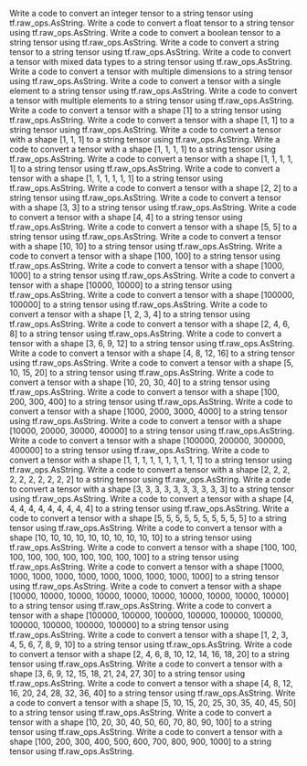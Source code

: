 Write a code to convert an integer tensor to a string tensor using tf.raw_ops.AsString.
Write a code to convert a float tensor to a string tensor using tf.raw_ops.AsString.
Write a code to convert a boolean tensor to a string tensor using tf.raw_ops.AsString.
Write a code to convert a string tensor to a string tensor using tf.raw_ops.AsString.
Write a code to convert a tensor with mixed data types to a string tensor using tf.raw_ops.AsString.
Write a code to convert a tensor with multiple dimensions to a string tensor using tf.raw_ops.AsString.
Write a code to convert a tensor with a single element to a string tensor using tf.raw_ops.AsString.
Write a code to convert a tensor with multiple elements to a string tensor using tf.raw_ops.AsString.
Write a code to convert a tensor with a shape [1] to a string tensor using tf.raw_ops.AsString.
Write a code to convert a tensor with a shape [1, 1] to a string tensor using tf.raw_ops.AsString.
Write a code to convert a tensor with a shape [1, 1, 1] to a string tensor using tf.raw_ops.AsString.
Write a code to convert a tensor with a shape [1, 1, 1, 1] to a string tensor using tf.raw_ops.AsString.
Write a code to convert a tensor with a shape [1, 1, 1, 1, 1] to a string tensor using tf.raw_ops.AsString.
Write a code to convert a tensor with a shape [1, 1, 1, 1, 1, 1] to a string tensor using tf.raw_ops.AsString.
Write a code to convert a tensor with a shape [2, 2] to a string tensor using tf.raw_ops.AsString.
Write a code to convert a tensor with a shape [3, 3] to a string tensor using tf.raw_ops.AsString.
Write a code to convert a tensor with a shape [4, 4] to a string tensor using tf.raw_ops.AsString.
Write a code to convert a tensor with a shape [5, 5] to a string tensor using tf.raw_ops.AsString.
Write a code to convert a tensor with a shape [10, 10] to a string tensor using tf.raw_ops.AsString.
Write a code to convert a tensor with a shape [100, 100] to a string tensor using tf.raw_ops.AsString.
Write a code to convert a tensor with a shape [1000, 1000] to a string tensor using tf.raw_ops.AsString.
Write a code to convert a tensor with a shape [10000, 10000] to a string tensor using tf.raw_ops.AsString.
Write a code to convert a tensor with a shape [100000, 100000] to a string tensor using tf.raw_ops.AsString.
Write a code to convert a tensor with a shape [1, 2, 3, 4] to a string tensor using tf.raw_ops.AsString.
Write a code to convert a tensor with a shape [2, 4, 6, 8] to a string tensor using tf.raw_ops.AsString.
Write a code to convert a tensor with a shape [3, 6, 9, 12] to a string tensor using tf.raw_ops.AsString.
Write a code to convert a tensor with a shape [4, 8, 12, 16] to a string tensor using tf.raw_ops.AsString.
Write a code to convert a tensor with a shape [5, 10, 15, 20] to a string tensor using tf.raw_ops.AsString.
Write a code to convert a tensor with a shape [10, 20, 30, 40] to a string tensor using tf.raw_ops.AsString.
Write a code to convert a tensor with a shape [100, 200, 300, 400] to a string tensor using tf.raw_ops.AsString.
Write a code to convert a tensor with a shape [1000, 2000, 3000, 4000] to a string tensor using tf.raw_ops.AsString.
Write a code to convert a tensor with a shape [10000, 20000, 30000, 40000] to a string tensor using tf.raw_ops.AsString.
Write a code to convert a tensor with a shape [100000, 200000, 300000, 400000] to a string tensor using tf.raw_ops.AsString.
Write a code to convert a tensor with a shape [1, 1, 1, 1, 1, 1, 1, 1, 1, 1] to a string tensor using tf.raw_ops.AsString.
Write a code to convert a tensor with a shape [2, 2, 2, 2, 2, 2, 2, 2, 2, 2] to a string tensor using tf.raw_ops.AsString.
Write a code to convert a tensor with a shape [3, 3, 3, 3, 3, 3, 3, 3, 3, 3] to a string tensor using tf.raw_ops.AsString.
Write a code to convert a tensor with a shape [4, 4, 4, 4, 4, 4, 4, 4, 4, 4] to a string tensor using tf.raw_ops.AsString.
Write a code to convert a tensor with a shape [5, 5, 5, 5, 5, 5, 5, 5, 5, 5] to a string tensor using tf.raw_ops.AsString.
Write a code to convert a tensor with a shape [10, 10, 10, 10, 10, 10, 10, 10, 10, 10] to a string tensor using tf.raw_ops.AsString.
Write a code to convert a tensor with a shape [100, 100, 100, 100, 100, 100, 100, 100, 100, 100] to a string tensor using tf.raw_ops.AsString.
Write a code to convert a tensor with a shape [1000, 1000, 1000, 1000, 1000, 1000, 1000, 1000, 1000, 1000] to a string tensor using tf.raw_ops.AsString.
Write a code to convert a tensor with a shape [10000, 10000, 10000, 10000, 10000, 10000, 10000, 10000, 10000, 10000] to a string tensor using tf.raw_ops.AsString.
Write a code to convert a tensor with a shape [100000, 100000, 100000, 100000, 100000, 100000, 100000, 100000, 100000, 100000] to a string tensor using tf.raw_ops.AsString.
Write a code to convert a tensor with a shape [1, 2, 3, 4, 5, 6, 7, 8, 9, 10] to a string tensor using tf.raw_ops.AsString.
Write a code to convert a tensor with a shape [2, 4, 6, 8, 10, 12, 14, 16, 18, 20] to a string tensor using tf.raw_ops.AsString.
Write a code to convert a tensor with a shape [3, 6, 9, 12, 15, 18, 21, 24, 27, 30] to a string tensor using tf.raw_ops.AsString.
Write a code to convert a tensor with a shape [4, 8, 12, 16, 20, 24, 28, 32, 36, 40] to a string tensor using tf.raw_ops.AsString.
Write a code to convert a tensor with a shape [5, 10, 15, 20, 25, 30, 35, 40, 45, 50] to a string tensor using tf.raw_ops.AsString.
Write a code to convert a tensor with a shape [10, 20, 30, 40, 50, 60, 70, 80, 90, 100] to a string tensor using tf.raw_ops.AsString.
Write a code to convert a tensor with a shape [100, 200, 300, 400, 500, 600, 700, 800, 900, 1000] to a string tensor using tf.raw_ops.AsString.